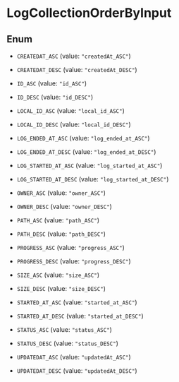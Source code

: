 

# LogCollectionOrderByInput

## Enum


* `CREATEDAT_ASC` (value: `"createdAt_ASC"`)

* `CREATEDAT_DESC` (value: `"createdAt_DESC"`)

* `ID_ASC` (value: `"id_ASC"`)

* `ID_DESC` (value: `"id_DESC"`)

* `LOCAL_ID_ASC` (value: `"local_id_ASC"`)

* `LOCAL_ID_DESC` (value: `"local_id_DESC"`)

* `LOG_ENDED_AT_ASC` (value: `"log_ended_at_ASC"`)

* `LOG_ENDED_AT_DESC` (value: `"log_ended_at_DESC"`)

* `LOG_STARTED_AT_ASC` (value: `"log_started_at_ASC"`)

* `LOG_STARTED_AT_DESC` (value: `"log_started_at_DESC"`)

* `OWNER_ASC` (value: `"owner_ASC"`)

* `OWNER_DESC` (value: `"owner_DESC"`)

* `PATH_ASC` (value: `"path_ASC"`)

* `PATH_DESC` (value: `"path_DESC"`)

* `PROGRESS_ASC` (value: `"progress_ASC"`)

* `PROGRESS_DESC` (value: `"progress_DESC"`)

* `SIZE_ASC` (value: `"size_ASC"`)

* `SIZE_DESC` (value: `"size_DESC"`)

* `STARTED_AT_ASC` (value: `"started_at_ASC"`)

* `STARTED_AT_DESC` (value: `"started_at_DESC"`)

* `STATUS_ASC` (value: `"status_ASC"`)

* `STATUS_DESC` (value: `"status_DESC"`)

* `UPDATEDAT_ASC` (value: `"updatedAt_ASC"`)

* `UPDATEDAT_DESC` (value: `"updatedAt_DESC"`)



